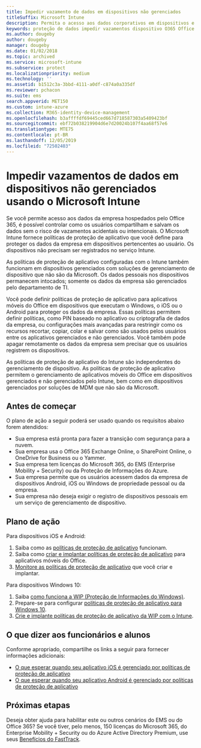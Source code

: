 ```yaml
---
title: Impedir vazamento de dados em dispositivos não gerenciados
titleSuffix: Microsoft Intune
description: Permita o acesso aos dados corporativos em dispositivos e proteja os dados contra vazamentos usando o Microsoft Intune.
keywords: proteção de dados impedir vazamentos dispositivo O365 Office 365
ms.author: dougeby
author: dougeby
manager: dougeby
ms.date: 01/02/2018
ms.topic: archived
ms.service: microsoft-intune
ms.subservice: protect
ms.localizationpriority: medium
ms.technology: ''
ms.assetid: b1512c3a-3bbd-4111-a0df-c874a0a335df
ms.reviewer: pchacon
ms.suite: ems
search.appverid: MET150
ms.custom: intune-azure
ms.collection: M365-identity-device-management
ms.openlocfilehash: b3affffdf69445ced667d718587303a5409423bf
ms.sourcegitcommit: ebf72b038219904d6e7d20024b107f4aa68f57e6
ms.translationtype: MTE75
ms.contentlocale: pt-BR
ms.lasthandoff: 12/05/2019
ms.locfileid: "72502403"
---
```

# <a name="prevent-data-leaks-on-non-managed-devices-using-microsoft-intune"></a>Impedir vazamentos de dados em dispositivos não gerenciados usando o Microsoft Intune

Se você permite acesso aos dados da empresa hospedados pelo Office 365, é possível controlar como os usuários compartilham e salvam os dados sem o risco de vazamentos acidentais ou intencionais. O Microsoft Intune fornece políticas de proteção de aplicativo que você define para proteger os dados da empresa em dispositivos pertencentes ao usuário. Os dispositivos não precisam ser registrados no serviço Intune. 

As políticas de proteção de aplicativo configuradas com o Intune também funcionam em dispositivos gerenciados com soluções de gerenciamento de dispositivo que não são da Microsoft. Os dados pessoais nos dispositivos permanecem intocados; somente os dados da empresa são gerenciados pelo departamento de TI. 

Você pode definir políticas de proteção de aplicativo para aplicativos móveis do Office em dispositivos que executam o Windows, o iOS ou o Android para proteger os dados da empresa. Essas políticas permitem definir políticas, como PIN baseado no aplicativo ou criptografia de dados da empresa, ou configurações mais avançadas para restringir como os recursos recortar, copiar, colar e salvar como são usados pelos usuários entre os aplicativos gerenciados e não gerenciados. Você também pode apagar remotamente os dados da empresa sem precisar que os usuários registrem os dispositivos.

As políticas de proteção de aplicativo do Intune são independentes do gerenciamento de dispositivo. As políticas de proteção de aplicativo permitem o gerenciamento de aplicativos móveis do Office em dispositivos gerenciados e não gerenciados pelo Intune, bem como em dispositivos gerenciados por soluções de MDM que não são da Microsoft.

## <a name="before-you-begin"></a>Antes de começar

O plano de ação a seguir poderá ser usado quando os requisitos abaixo forem atendidos:

* Sua empresa está pronta para fazer a transição com segurança para a nuvem.
* Sua empresa usa o Office 365 Exchange Online, o SharePoint Online, o OneDrive for Business ou o Yammer.
* Sua empresa tem licenças do Microsoft 365, do EMS (Enterprise Mobility + Security) ou da Proteção de Informações do Azure.
* Sua empresa permite que os usuários acessem dados da empresa de dispositivos Android, iOS ou Windows de propriedade pessoal ou da empresa.
* Sua empresa não deseja exigir o registro de dispositivos pessoais em um serviço de gerenciamento de dispositivo.

## <a name="action-plan"></a>Plano de ação

Para dispositivos iOS e Android:

1. Saiba como as [políticas de proteção de aplicativo](../apps/app-protection-policy.md) funcionam.
2. Saiba como [criar e implantar políticas de proteção de aplicativo](../apps/app-protection-policies.md) para aplicativos móveis do Office.
3. [Monitore as políticas de proteção de aplicativo](../apps/app-protection-policies-monitor.md) que você criar e implantar.

Para dispositivos Windows 10:

1. Saiba [como funciona a WIP (Proteção de Informações do Windows)](https://docs.microsoft.com/windows/threat-protection/windows-information-protection/protect-enterprise-data-using-wip).
2. Prepare-se para configurar [políticas de proteção de aplicativo para Windows 10](../apps/app-protection-policies-configure-windows-10.md).
3. [Crie e implante políticas de proteção de aplicativo da WIP com o Intune](../apps/windows-information-protection-policy-create.md).

## <a name="what-to-tell-employees-and-students"></a>O que dizer aos funcionários e alunos

Conforme apropriado, compartilhe os links a seguir para fornecer informações adicionais:

* [O que esperar quando seu aplicativo iOS é gerenciado por políticas de proteção de aplicativo](../fundamentals/end-user-mam-apps-ios.md)
* [O que esperar quando seu aplicativo Android é gerenciado por políticas de proteção de aplicativo](../fundamentals/end-user-mam-apps-android.md)

## <a name="next-steps"></a>Próximas etapas

Deseja obter ajuda para habilitar este ou outros cenários do EMS ou do Office 365? Se você tiver, pelo menos, 150 licenças do Microsoft 365, do Enterprise Mobility + Security ou do Azure Active Directory Premium, use seus [Benefícios do FastTrack](https://docs.microsoft.com/enterprise-mobility-security/solutions/enterprise-mobility-fasttrack-program).
